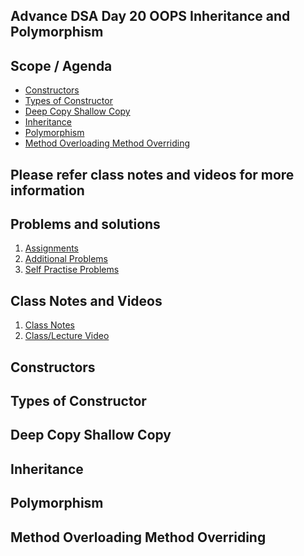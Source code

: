 ## Advance DSA Day 20 OOPS Inheritance and Polymorphism

## Scope / Agenda
- [Constructors](#constructors)
- [Types of Constructor](#types-of-constructor)
- [Deep Copy Shallow Copy](#deep-copy-shallow-copy)
- [Inheritance](#inheritance)
- [Polymorphism](#polymorphism)
- [Method Overloading Method Overriding](#method-overloading-method-overriding)



## Please refer class notes and videos for more information
  

## Problems and solutions

1. [Assignments]()
2. [Additional Problems]()
3. [Self Practise Problems]()

## Class Notes and Videos

1. [Class Notes](../../../class_Notes/Advance%20DSA%20Notes/OOPS%20Inheritance%20and%20Polymorphism.pdf)
2. [Class/Lecture Video](https://youtu.be/l_WuGlG-Cvc)

## Constructors
## Types of Constructor
## Deep Copy Shallow Copy
## Inheritance
## Polymorphism
## Method Overloading Method Overriding
